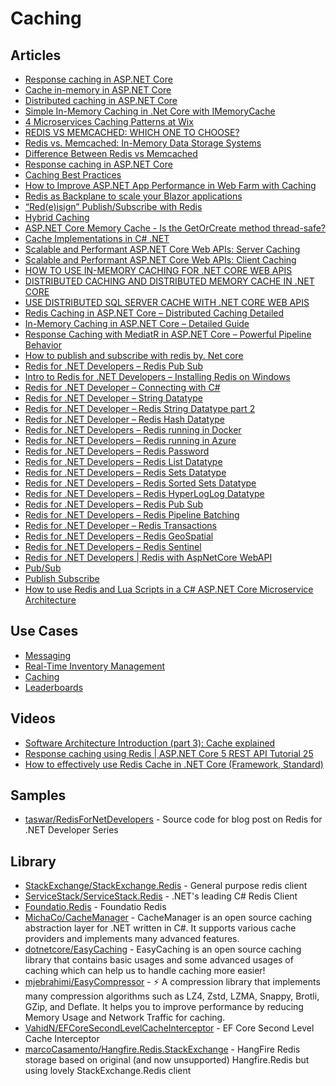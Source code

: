 
# Caching

## Articles
- [Response caching in ASP.NET Core](https://docs.microsoft.com/en-us/aspnet/core/performance/caching/response)
- [Cache in-memory in ASP.NET Core](https://docs.microsoft.com/en-us/aspnet/core/performance/caching/memory)
- [Distributed caching in ASP.NET Core](https://docs.microsoft.com/en-us/aspnet/core/performance/caching/distributed)
- [Simple In-Memory Caching in .Net Core with IMemoryCache](https://sahansera.dev/in-memory-caching-aspcore-dotnet/)
- [4 Microservices Caching Patterns at Wix](https://medium.com/wix-engineering/4-microservices-caching-patterns-at-wix-b4dfee1ae22f)
- [REDIS VS MEMCACHED: WHICH ONE TO CHOOSE?](https://www.imaginarycloud.com/blog/redis-vs-memcached)
- [Redis vs. Memcached: In-Memory Data Storage Systems](https://alibaba-cloud.medium.com/redis-vs-memcached-in-memory-data-storage-systems-3395279b0941)
- [Difference Between Redis vs Memcached](https://www.educba.com/redis-vs-memcached/)
- [Response caching in ASP.NET Core](https://docs.microsoft.com/en-us/aspnet/core/performance/caching/response)
- [Caching Best Practices](https://docs.microsoft.com/en-us/azure/architecture/best-practices/caching)
- [How to Improve ASP.NET App Performance in Web Farm with Caching](https://www.toptal.com/dot-net/caching-in-a-distributed-web-farm-using-asp-net)
- [Redis as Backplane to scale your Blazor applications](https://blexin.com/en/blog-en/redis-as-backplane-to-scale-your-blazor-applications/)
- [“Red(e)isign” Publish/Subscribe with Redis](https://blexin.com/en/blog-en/redeisign-publish-subscribe-with-redis/)
- [Hybrid Caching](https://github.com/dotnetcore/EasyCaching/blob/master/docs/Hybrid.md)
- [ASP.NET Core Memory Cache - Is the GetOrCreate method thread-safe?](https://blog.novanet.no/asp-net-core-memory-cache-is-get-or-create-thread-safe/)
- [Cache Implementations in C# .NET](https://michaelscodingspot.com/cache-implementations-in-csharp-net/)
- [Scalable and Performant ASP.NET Core Web APIs: Server Caching](https://www.carlrippon.com/scalable-and-performant-asp-net-core-web-apis-server-caching/)
- [Scalable and Performant ASP.NET Core Web APIs: Client Caching](https://www.carlrippon.com/scalable-and-performant-asp-net-core-web-apis-client-caching/)
- [HOW TO USE IN-MEMORY CACHING FOR .NET CORE WEB APIS](https://thecodeblogger.com/2021/06/07/how-to-use-in-memory-caching-for-net-core-web-apis/)
- [DISTRIBUTED CACHING AND DISTRIBUTED MEMORY CACHE IN .NET CORE](https://thecodeblogger.com/2021/06/08/distributed-caching-and-distributed-memory-cache-in-net-core/)
- [USE DISTRIBUTED SQL SERVER CACHE WITH .NET CORE WEB APIS](https://thecodeblogger.com/2021/06/09/use-distributed-sql-server-cache-with-net-core-web-apis/)
- [Redis Caching in ASP.NET Core – Distributed Caching Detailed](https://codewithmukesh.com/blog/redis-caching-in-aspnet-core/)
- [In-Memory Caching in ASP.NET Core – Detailed Guide](https://codewithmukesh.com/blog/in-memory-caching-in-aspnet-core/)
- [Response Caching with MediatR in ASP.NET Core – Powerful Pipeline Behavior](https://codewithmukesh.com/blog/caching-with-mediatr-in-aspnet-core/)
- [How to publish and subscribe with redis by. Net core](https://developpaper.com/how-to-publish-and-subscribe-with-redis-by-net-core/)
- [Redis for .NET Developers – Redis Pub Sub](http://taswar.zeytinsoft.com/redis-pub-sub/)
- [Intro to Redis for .NET Developers – Installing Redis on Windows](http://taswar.zeytinsoft.com/intro-to-redis-for-net-developers/)
- [Redis for .NET Developer – Connecting with C#](http://taswar.zeytinsoft.com/redis-for-net-developer-connecting-with-c/)
- [Redis for .NET Developer – String Datatype](http://taswar.zeytinsoft.com/redis-for-net-developer-string-datatype/)
- [Redis for .NET Developer – Redis String Datatype part 2](http://taswar.zeytinsoft.com/redis-net-developer-redis-string-datatype-part-2/)
- [Redis for .NET Developer – Redis Hash Datatype](http://taswar.zeytinsoft.com/redis-hash-datatype/)
- [Redis for .NET Developers – Redis running in Docker](http://taswar.zeytinsoft.com/redis-running-in-docker/)
- [Redis for .NET Developers – Redis running in Azure](http://taswar.zeytinsoft.com/redis-running-in-azure/)
- [Redis for .NET Developers – Redis Password](http://taswar.zeytinsoft.com/redis-password/)
- [Redis for .NET Developers – Redis List Datatype](http://taswar.zeytinsoft.com/redis-list/)
- [Redis for .NET Developers – Redis Sets Datatype](http://taswar.zeytinsoft.com/redis-sets-datatype/)
- [Redis for .NET Developers – Redis Sorted Sets Datatype](http://taswar.zeytinsoft.com/redis-sorted-sets-datatype/)
- [Redis for .NET Developers – Redis HyperLogLog Datatype](http://taswar.zeytinsoft.com/redis-hyperloglog/)
- [Redis for .NET Developers – Redis Pub Sub](http://taswar.zeytinsoft.com/redis-pub-sub/)
- [Redis for .NET Developers – Redis Pipeline Batching](http://taswar.zeytinsoft.com/redis-pipeline-batching/)
- [Redis for .NET Developer – Redis Transactions](http://taswar.zeytinsoft.com/redis-transactions/)
- [Redis for .NET Developers – Redis GeoSpatial](http://taswar.zeytinsoft.com/redis-geospatial/)
- [Redis for .NET Developers – Redis Sentinel](http://taswar.zeytinsoft.com/redis-sentinel/)
- [Redis for .NET Developers | Redis with AspNetCore WebAPI](http://taswar.zeytinsoft.com/redis-for-net-developers-redis-with-aspnetcore-webapi/)
- [Pub/Sub](https://redis.io/topics/pubsub)
- [Publish Subscribe](https://sodocumentation.net/stackexchange-redis/topic/1610/publish-subscribe)
- [How to use Redis and Lua Scripts in a C# ASP.NET Core Microservice Architecture](https://itnext.io/how-to-use-redis-and-lua-scripts-in-a-c-asp-net-core-microservice-architecture-e12dc8846707)
## Use Cases

- [Messaging](https://redislabs.com/solutions/use-cases/messaging/)
- [Real-Time Inventory Management](https://redislabs.com/solutions/use-cases/real-time-inventory/)
- [Caching](https://redislabs.com/solutions/use-cases/caching/)
- [Leaderboards](https://redislabs.com/solutions/use-cases/leaderboards/)

## Videos
- [Software Architecture Introduction (part 3): Cache explained](https://www.youtube.com/watch?v=QBMTGngjWdU)
- [Response caching using Redis | ASP.NET Core 5 REST API Tutorial 25](https://www.youtube.com/watch?v=KboCpJGa9ag)
- [How to effectively use Redis Cache in .NET Core (Framework, Standard)](https://www.youtube.com/watch?v=jwek4w6als4)

## Samples
- [taswar/RedisForNetDevelopers](https://github.com/taswar/RedisForNetDevelopers) - Source code for blog post on Redis for .NET Developer Series
## Library
- [StackExchange/StackExchange.Redis](https://github.com/StackExchange/StackExchange.Redis) - General purpose redis client
- [ServiceStack/ServiceStack.Redis](https://github.com/ServiceStack/ServiceStack.Redis) - .NET's leading C# Redis Client
- [Foundatio.Redis](https://github.com/FoundatioFx/Foundatio.Redis) - Foundatio Redis
- [MichaCo/CacheManager](https://github.com/MichaCo/CacheManager) - CacheManager is an open source caching abstraction layer for .NET written in C#. It supports various cache providers and implements many advanced features.
- [dotnetcore/EasyCaching](https://github.com/dotnetcore/EasyCaching) - EasyCaching is an open source caching library that contains basic usages and some advanced usages of caching which can help us to handle caching more easier!
- [mjebrahimi/EasyCompressor](https://github.com/mjebrahimi/EasyCompressor) - ⚡ A compression library that implements many compression algorithms such as LZ4, Zstd, LZMA, Snappy, Brotli, GZip, and Deflate. It helps you to improve performance by reducing Memory Usage and Network Traffic for caching.
- [VahidN/EFCoreSecondLevelCacheInterceptor](https://github.com/VahidN/EFCoreSecondLevelCacheInterceptor) - EF Core Second Level Cache Interceptor
- [marcoCasamento/Hangfire.Redis.StackExchange](https://github.com/marcoCasamento/Hangfire.Redis.StackExchange) - HangFire Redis storage based on original (and now unsupported) Hangfire.Redis but using lovely StackExchange.Redis client
